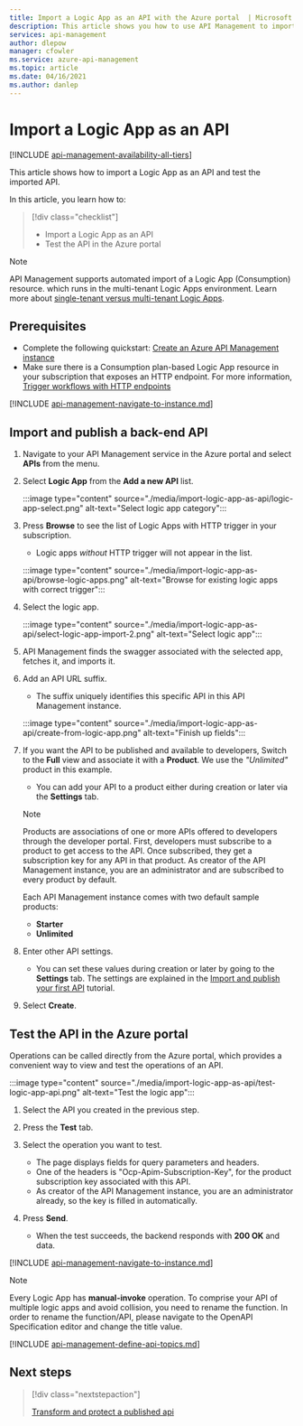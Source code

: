 ```yaml
---
title: Import a Logic App as an API with the Azure portal  | Microsoft Docs
description: This article shows you how to use API Management to import a Logic App (Consumption) resource as an API.
services: api-management
author: dlepow
manager: cfowler
ms.service: azure-api-management
ms.topic: article
ms.date: 04/16/2021
ms.author: danlep
---
```


# Import a Logic App as an API

[!INCLUDE [api-management-availability-all-tiers](../../includes/api-management-availability-all-tiers.md)]

This article shows how to import a Logic App as an API and test the imported API.

In this article, you learn how to:

> [!div class="checklist"]
>
> -   Import a Logic App as an API
> -   Test the API in the Azure portal

> [!NOTE]
> API Management supports automated import of a Logic App (Consumption) resource. which runs in the multi-tenant Logic Apps environment. Learn more about [single-tenant versus multi-tenant Logic Apps](../logic-apps/single-tenant-overview-compare.md).

## Prerequisites

-   Complete the following quickstart: [Create an Azure API Management instance](get-started-create-service-instance.md)
-   Make sure there is a Consumption plan-based Logic App resource in your subscription that exposes an HTTP endpoint. For more information, [Trigger workflows with HTTP endpoints](../logic-apps/logic-apps-http-endpoint.md)

[!INCLUDE [api-management-navigate-to-instance.md](../../includes/api-management-navigate-to-instance.md)]

## <a name="create-api"> </a>Import and publish a back-end API

1. Navigate to your API Management service in the Azure portal and select **APIs** from the menu.
1. Select **Logic App** from the **Add a new API** list.

    :::image type="content" source="./media/import-logic-app-as-api/logic-app-select.png" alt-text="Select logic app category":::

1. Press **Browse** to see the list of Logic Apps with HTTP trigger in your subscription. 
    * Logic apps *without* HTTP trigger will not appear in the list.

    :::image type="content" source="./media/import-logic-app-as-api/browse-logic-apps.png" alt-text="Browse for existing logic apps with correct trigger":::

1. Select the logic app. 

    :::image type="content" source="./media/import-logic-app-as-api/select-logic-app-import-2.png" alt-text="Select logic app":::

1. API Management finds the swagger associated with the selected app, fetches it, and imports it.
1. Add an API URL suffix. 
    * The suffix uniquely identifies this specific API in this API Management instance.

    :::image type="content" source="./media/import-logic-app-as-api/create-from-logic-app.png" alt-text="Finish up fields":::

1. If you want the API to be published and available to developers, Switch to the **Full** view and associate it with a **Product**. We use the *"Unlimited"* product in this example. 
    * You can add your API to a product either during creation or later via the **Settings** tab.

    >[!NOTE]
    > Products are associations of one or more APIs offered to developers through the developer portal. First, developers must subscribe to a product to get access to the API. Once subscribed, they get a subscription key for any API in that product. As creator of the API Management instance, you are an administrator and are subscribed to every product by default.
    >
    > Each API Management instance comes with two default sample products:
    > - **Starter**
    > - **Unlimited**

1. Enter other API settings. 
    * You can set these values during creation or later by going to the **Settings** tab. The settings are explained in the [Import and publish your first API](import-and-publish.md#import-and-publish-a-backend-api) tutorial.
1. Select **Create**.

## Test the API in the Azure portal

Operations can be called directly from the Azure portal, which provides a convenient way to view and test the operations of an API.

:::image type="content" source="./media/import-logic-app-as-api/test-logic-app-api.png" alt-text="Test the logic app":::

1. Select the API you created in the previous step.
2. Press the **Test** tab.
3. Select the operation you want to test.

    * The page displays fields for query parameters and headers. 
    * One of the headers is "Ocp-Apim-Subscription-Key", for the product subscription key associated with this API. 
    * As creator of the API Management instance, you are an administrator already, so the key is filled in automatically.

4. Press **Send**.

    * When the test succeeds, the backend responds with **200 OK** and data.

[!INCLUDE [api-management-navigate-to-instance.md](../../includes/api-management-append-apis.md)]

>[!NOTE]
>Every Logic App has **manual-invoke** operation. To comprise your API of multiple logic apps and avoid collision, you need to rename the function. In order to rename the function/API, please navigate to the OpenAPI Specification editor and change the title value.

[!INCLUDE [api-management-define-api-topics.md](../../includes/api-management-define-api-topics.md)]

## Next steps

> [!div class="nextstepaction"]
>
> [Transform and protect a published api](transform-api.md)
